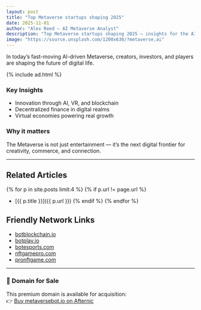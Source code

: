```yaml
---
layout: post
title: "Top Metaverse startups shaping 2025"
date: 2025-11-01
author: "Alex Reed – AI Metaverse Analyst"
description: "Top Metaverse startups shaping 2025 — insights for the AI-powered Metaverse world."
image: "https://source.unsplash.com/1200x630/?metaverse,ai"
---
```


In today’s fast-moving AI-driven Metaverse, creators, investors, and players are shaping the future of digital life.

{% include ad.html %}

### Key Insights
- Innovation through AI, VR, and blockchain
- Decentralized finance in digital realms
- Virtual economies powering real growth

### Why it matters
The Metaverse is not just entertainment — it’s the next digital frontier for creativity, commerce, and connection.

---

## Related Articles
{% for p in site.posts limit:4 %}
{% if p.url != page.url %}
- [{{ p.title }}]({{ p.url }})
{% endif %}
{% endfor %}

## Friendly Network Links
- [botblockchain.io](https://botblockchain.io)
- [botplay.io](https://botplay.io)
- [botesports.com](https://botesports.com)
- [nftgamepro.com](https://nftgamepro.com)
- [pronftgame.com](https://pronftgame.com)

---

### 🛒 Domain for Sale
This premium domain is available for acquisition:  
👉 [Buy metaversebot.io on Afternic](https://afternic.com/domain/metaversebot.io)

